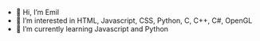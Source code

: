 - 👋 Hi, I’m Emil
- 👀 I’m interested in HTML, Javascript, CSS, Python, C, C++, C#, OpenGL
- 🌱 I’m currently learning Javascript and Python


<!---
emilplaton1/emilplaton1 is a ✨ special ✨ repository because its `README.md` (this file) appears on your GitHub profile.
You can click the Preview link to take a look at your changes.
--->
